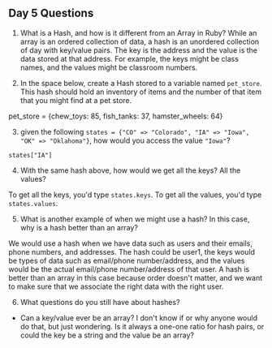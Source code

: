 ## Day 5 Questions

1. What is a Hash, and how is it different from an Array in Ruby?
While an array is an ordered collection of data, a hash is an unordered collection of day with key/value pairs. The key is the address and the value is the data stored at that address. For example, the keys might be class names, and the values might be classroom numbers.

2. In the space below, create a Hash stored to a variable named `pet_store`.  This hash should hold an inventory of items and the number of that item that you might find at a pet store.

pet_store = {chew_toys: 85, fish_tanks: 37, hamster_wheels: 64}

3. given the following `states = {"CO" => "Colorado", "IA" => "Iowa", "OK" => "Oklahoma"}`, how would you access the value `"Iowa"`?

`states["IA"]`

4. With the same hash above, how would we get all the keys?  All the values?

To get all the keys, you'd type `states.keys`. To get all the values, you'd type `states.values`.

5. What is another example of when we might use a hash?  In this case, why is a hash better than an array?

We would use a hash when we have data such as users and their emails, phone numbers, and addresses. The hash could be user1, the keys would be types of data such as email/phone number/address, and the values would be the actual email/phone number/address of that user. A hash is better than an array in this case because order doesn't matter, and we want to make sure that we associate the right data with the right user.

6. What questions do you still have about hashes?

- Can a key/value ever be an array? I don't know if or why anyone would do that, but just wondering. Is it always a one-one ratio for hash pairs, or could the key be a string and the value be an array?
